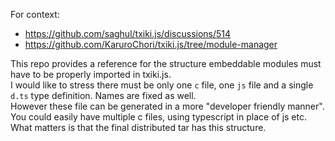 For context:
- https://github.com/saghul/txiki.js/discussions/514
- https://github.com/KaruroChori/txiki.js/tree/module-manager

This repo provides a reference for the structure embeddable modules must have to be properly imported in txiki.js.  
I would like to stress there must be only one `c` file, one `js` file and a single `d.ts` type definition. Names are fixed as well.  
However these file can be generated in a more "developer friendly manner".  
You could easily have multiple c files, using typescript in place of js etc. What matters is that the final distributed tar has this structure.

